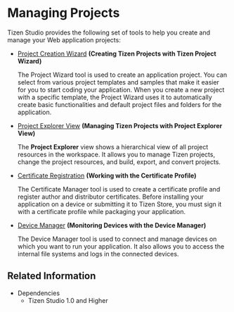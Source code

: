 # Managing Projects

Tizen Studio provides the following set of tools to help you create and manage your Web application projects:

- [Project Creation Wizard](project-wizard.md) **(Creating Tizen Projects with Tizen Project Wizard)**

   The Project Wizard tool is used to create an application project. You can select from various project templates and samples that make it easier for you to start coding your application. When you create a new project with a specific template, the Project Wizard uses it to automatically create basic functionalities and default project files and folders for the application.

- [Project Explorer View](project-explorer-view.md) **(Managing Tizen Projects with Project Explorer View)**

   The **Project Explorer** view shows a hierarchical view of all project resources in the workspace. It allows you to manage Tizen projects, change the project resources, and build, export, and convert projects.

- [Certificate Registration](../common-tools/certificate-registration.md) **(Working with the Certificate Profile)**

   The Certificate Manager tool is used to create a certificate profile and register author and distributor certificates. Before installing your application on a device or submitting it to Tizen Store, you must sign it with a certificate profile while packaging your application.

- [Device Manager](../common-tools/device-manager.md) **(Monitoring Devices with the Device Manager)**

   The Device Manager tool is used to connect and manage devices on which you want to run your application. It also allows you to access the internal file systems and logs in the connected devices.


## Related Information
- Dependencies
  - Tizen Studio 1.0 and Higher
